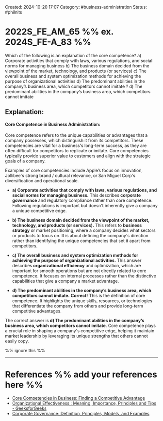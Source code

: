 Created: 2024-10-20 17:07
Category: #business-administration
Status: #philnits



# 2022S_FE_AM_65 %% ex. 2024S_FE-A_83 %%

Which of the following is an explanation of the core competence?
a) Corporate activities that comply with laws, various regulations, and social norms for managing business
b) The business domain decided from the viewpoint of the market, technology, and products (or services)
c) The overall business and system optimization methods for achieving the purpose of organizational activities
d) The predominant abilities in the company’s business area, which competitors cannot imitate
?
d) The predominant abilities in the company’s business area, which competitors cannot imitate
## **Explanation:**

#### **Core Competence in Business Administration:**

Core competence refers to the unique capabilities or advantages that a company possesses, which distinguish it from its competitors. These competencies are vital for a business's long-term success, as they are often difficult for competitors to replicate or imitate. Core competencies typically provide superior value to customers and align with the strategic goals of a company.

Examples of core competencies include Apple’s focus on innovation, Jollibee's strong brand / cultural relevance, or San Miguel Corp's diversification and operational scale.

- **a) Corporate activities that comply with laws, various regulations, and social norms for managing business.**
    This describes **corporate governance** and regulatory compliance rather than core competence. Following regulations is important but doesn't inherently give a company a unique competitive edge.

- **b) The business domain decided from the viewpoint of the market, technology, and products (or services).**
    This refers to **business strategy** or market positioning, where a company decides what sectors or products to focus on. It is about defining the company's direction rather than identifying the unique competencies that set it apart from competitors.

- **c) The overall business and system optimization methods for achieving the purpose of organizational activities.**
    This answer describes **organizational efficiency** and optimization, which are important for smooth operations but are not directly related to core competence. It focuses on internal processes rather than the distinctive capabilities that give a company a market advantage.

- **d) The predominant abilities in the company’s business area, which competitors cannot imitate.**
    **Correct!** This is the definition of core competence. It highlights the unique skills, resources, or technologies that differentiate the company from others and provide long-term competitive advantages.

The correct answer is **d) The predominant abilities in the company’s business area, which competitors cannot imitate**. Core competence plays a crucial role in shaping a company's competitive edge, helping it maintain market leadership by leveraging its unique strengths that others cannot easily copy.

%% ignore this %%
<!--SR:!2025-04-15,3,250-->
---

# References %% add your references here %%
- [Core Competencies in Business: Finding a Competitive Advantage](https://www.investopedia.com/terms/c/core_competencies.asp)
- [Organizational Effectiveness : Meaning, Importance, Principles and Tips - GeeksforGeeks](https://www.geeksforgeeks.org/organizational-effectiveness-meaning-importance-principles-and-tips/)
- [Corporate Governance: Definition, Principles, Models, and Examples](https://www.investopedia.com/terms/c/corporategovernance.asp)